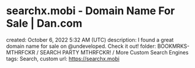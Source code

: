# searchx.mobi - Domain Name For Sale | Dan.com

created: October 6, 2022 5:32 AM (UTC)
description: I found a great domain name for sale on @undeveloped. Check it out!
folder: BOOKMRKS-MTHRFCKR / SEARCH PARTY MTHRFCKR! / More Custom Search Engines
tags: Search, custom
url: https://searchx.mobi